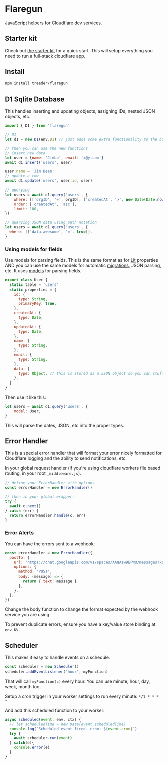# Flaregun

JavaScript helpers for Cloudflare dev services.

## Starter kit

Check out [the starter kit](https://github.com/treeder/flaregun-starter) for a quick start. This will setup everything you need to run a full-stack cloudflare app.

## Install

```sh
npm install treeder/flaregun
```

## D1 Sqlite Database

This handles inserting and updating objects, assigning IDs, nested JSON objects, etc.

```js
import { D1 } from 'flaregun'

// D1
let d1 = new D1(env.D1) // just adds some extra functionality to the built in d1 interface, you can still use it just as you normally would too.

// then you can use the new functions
// insert new data
let user = {name: 'Jimbo', email: 'x@y.com'}
await d1.insert('users', user)

user.name = 'Jim Bean'
// update a row
await d1.update('users', user.id, user)

// querying
let users = await d1.query('users', {
    where: [['orgID', '=', orgID], ['createdAt', '>', new Date(Date.now() - 48 * 60 * 60 * 1000)]],
    order: ['createdAt', 'asc'],
    limit: 100,
})

// querying JSON data using path notation
let users = await d1.query('users', {
  where: [['data.awesome', '=', true]],
}
```

### Using models for fields

Use models for parsing fields. This is the same format as for [Lit](https://lit.dev) properties AND you can use the
same models for automatic [migrations](https://github.com/treeder/migrations), JSON parsing, etc. It uses
[models](https://github.com/treeder/models) for parsing fields.

```js
export class User {
  static table = 'users'
  static properties = {
    id: {
      type: String,
      primaryKey: true,
    },
    createdAt: {
      type: Date,
    },
    updatedAt: {
      type: Date,
    },
    name: {
      type: String,
    },
    email: {
      type: String,
    },
    data: {
      type: Object, // this is stored as a JSON object so you can stuff anything in here and still query on it.
    },
  }
}
```

Then use it like this:

```js
let users = await d1.query('users', {
    model: User,
}
```

This will parse the dates, JSON, etc into the proper types.

## Error Handler

This is a special error handler that will format your error nicely formatted for Cloudflare logging and
the ability to send notifications, etc.

In your global request handler (if you're using cloudflare workers file based routing, in your root `_middleware.js`).

```js
// define your ErrorHandler with options
const errorHandler = new ErrorHandler()

// then in your global wrapper:
try {
  await c.next()
} catch (err) {
  return errorHandler.handle(c, err)
}
```

### Error Alerts

You can have the errors sent to a webhook:

```js
const errorHandler = new ErrorHandler({
  postTo: {
    url: 'https://chat.googleapis.com/v1/spaces/AAQAsw9EPWU/messages?key=X&token=Y',
    options: {
      method: 'POST',
      body: (message) => {
        return { text: message }
      },
    },
  },
})
```

Change the body function to change the format expected by the webhook service you are using.

To prevent duplicate errors, ensure you have a key/value store binding at `env.KV`.

## Scheduler

This makes it easy to handle events on a schedule.

```js
const scheduler = new Scheduler()
scheduler.addEventListener('hour', myFunction)
```

That will call `myFunction(c)` every hour. You can use minute, hour, day, week, month too.

Setup a cron trigger in your worker settings to run every minute: `*/1 * * * *`

And add this scheduled function to your worker:

```js
async scheduled(event, env, ctx) {
  // let scheduledTime = new Date(event.scheduledTime)
  console.log(`Scheduled event fired. cron: ${event.cron}`)
  try {
    await scheduler.run(event)
  } catch(e){
    console.error(e)
  }
}
```
